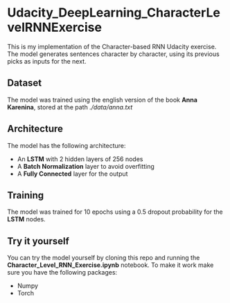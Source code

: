 # Udacity_DeepLearning_CharacterLevelRNNExercise
This is my implementation of the Character-based RNN Udacity exercise. 
The model generates sentences character by character, using its previous picks as inputs for the next.

## Dataset
The model was trained using the english version of the book **Anna Karenina**, stored at the path *./data/anna.txt*

## Architecture
The model has the following architecture:
- An **LSTM** with 2 hidden layers of 256 nodes 
- A **Batch Normalization** layer to avoid overfitting
- A **Fully Connected** layer for the output

## Training
The model was trained for 10 epochs using a 0.5 dropout probability for the **LSTM** nodes.

## Try it yourself
You can try the model yourself by cloning this repo and running the **Character_Level_RNN_Exercise.ipynb** notebook.
To make it work make sure you have the following packages:
- Numpy
- Torch
